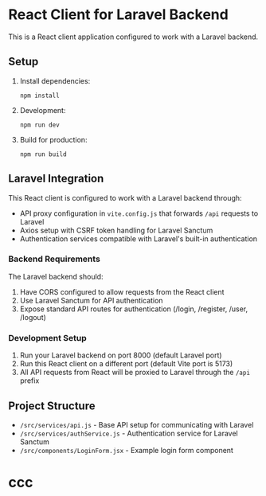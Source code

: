 # React Client for Laravel Backend

This is a React client application configured to work with a Laravel backend.

## Setup

1. Install dependencies:

   ```
   npm install
   ```

2. Development:

   ```
   npm run dev
   ```

3. Build for production:
   ```
   npm run build
   ```

## Laravel Integration

This React client is configured to work with a Laravel backend through:

- API proxy configuration in `vite.config.js` that forwards `/api` requests to Laravel
- Axios setup with CSRF token handling for Laravel Sanctum
- Authentication services compatible with Laravel's built-in authentication

### Backend Requirements

The Laravel backend should:

1. Have CORS configured to allow requests from the React client
2. Use Laravel Sanctum for API authentication
3. Expose standard API routes for authentication (/login, /register, /user, /logout)

### Development Setup

1. Run your Laravel backend on port 8000 (default Laravel port)
2. Run this React client on a different port (default Vite port is 5173)
3. All API requests from React will be proxied to Laravel through the `/api` prefix

## Project Structure

- `/src/services/api.js` - Base API setup for communicating with Laravel
- `/src/services/authService.js` - Authentication service for Laravel Sanctum
- `/src/components/LoginForm.jsx` - Example login form component
# ccc
